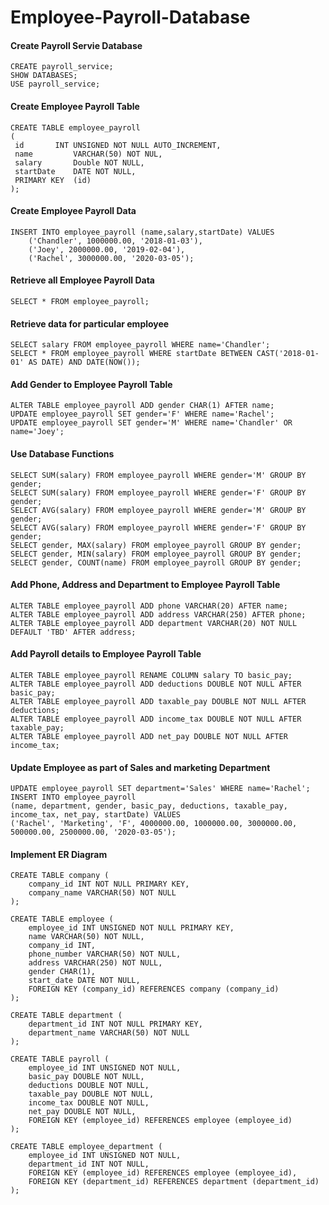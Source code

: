 # Employee-Payroll-Database

#### Create Payroll Servie Database
```
CREATE payroll_service;
SHOW DATABASES;
USE payroll_service;
```
#### Create Employee Payroll Table
```
CREATE TABLE employee_payroll
(
 id	      INT UNSIGNED NOT NULL AUTO_INCREMENT,
 name         VARCHAR(50) NOT NUL,
 salary	      Double NOT NULL,
 startDate    DATE NOT NULL,
 PRIMARY KEY  (id)
);
```

#### Create Employee Payroll Data
```
INSERT INTO employee_payroll (name,salary,startDate) VALUES
	('Chandler', 1000000.00, '2018-01-03'),
	('Joey', 2000000.00, '2019-02-04'),
	('Rachel', 3000000.00, '2020-03-05');
```
#### Retrieve all Employee Payroll Data
```
SELECT * FROM employee_payroll;
```

#### Retrieve data for  particular employee
```
SELECT salary FROM employee_payroll WHERE name='Chandler';
SELECT * FROM employee_payroll WHERE startDate BETWEEN CAST('2018-01-01' AS DATE) AND DATE(NOW());
```
#### Add Gender to Employee Payroll Table
```
ALTER TABLE employee_payroll ADD gender CHAR(1) AFTER name;
UPDATE employee_payroll SET gender='F' WHERE name='Rachel';
UPDATE employee_payroll SET gender='M' WHERE name='Chandler' OR name='Joey';
```
#### Use Database Functions
```
SELECT SUM(salary) FROM employee_payroll WHERE gender='M' GROUP BY gender;
SELECT SUM(salary) FROM employee_payroll WHERE gender='F' GROUP BY gender;
SELECT AVG(salary) FROM employee_payroll WHERE gender='M' GROUP BY gender;
SELECT AVG(salary) FROM employee_payroll WHERE gender='F' GROUP BY gender;
SELECT gender, MAX(salary) FROM employee_payroll GROUP BY gender;
SELECT gender, MIN(salary) FROM employee_payroll GROUP BY gender;
SELECT gender, COUNT(name) FROM employee_payroll GROUP BY gender;
```

#### Add Phone, Address and Department to Employee Payroll Table
```
ALTER TABLE employee_payroll ADD phone VARCHAR(20) AFTER name;
ALTER TABLE employee_payroll ADD address VARCHAR(250) AFTER phone;
ALTER TABLE employee_payroll ADD department VARCHAR(20) NOT NULL DEFAULT 'TBD' AFTER address;
```

#### Add Payroll details to Employee Payroll Table
```
ALTER TABLE employee_payroll RENAME COLUMN salary TO basic_pay;
ALTER TABLE employee_payroll ADD deductions DOUBLE NOT NULL AFTER basic_pay;
ALTER TABLE employee_payroll ADD taxable_pay DOUBLE NOT NULL AFTER deductions;
ALTER TABLE employee_payroll ADD income_tax DOUBLE NOT NULL AFTER taxable_pay;
ALTER TABLE employee_payroll ADD net_pay DOUBLE NOT NULL AFTER income_tax;
```
#### Update Employee as part of Sales and marketing Department
```
UPDATE employee_payroll SET department='Sales' WHERE name='Rachel';
INSERT INTO employee_payroll 
(name, department, gender, basic_pay, deductions, taxable_pay, income_tax, net_pay, startDate) VALUES
('Rachel', 'Marketing', 'F', 4000000.00, 1000000.00, 3000000.00, 500000.00, 2500000.00, '2020-03-05');
```

#### Implement ER Diagram
```
CREATE TABLE company (
    company_id INT NOT NULL PRIMARY KEY,
    company_name VARCHAR(50) NOT NULL
);

CREATE TABLE employee (
    employee_id INT UNSIGNED NOT NULL PRIMARY KEY,
    name VARCHAR(50) NOT NULL,
    company_id INT,
    phone_number VARCHAR(50) NOT NULL,
    address VARCHAR(250) NOT NULL,
    gender CHAR(1),
    start_date DATE NOT NULL,
    FOREIGN KEY (company_id) REFERENCES company (company_id)
);

CREATE TABLE department (
    department_id INT NOT NULL PRIMARY KEY,
    department_name VARCHAR(50) NOT NULL
);

CREATE TABLE payroll (
    employee_id INT UNSIGNED NOT NULL,
    basic_pay DOUBLE NOT NULL,
    deductions DOUBLE NOT NULL,
    taxable_pay DOUBLE NOT NULL,
    income_tax DOUBLE NOT NULL,
    net_pay DOUBLE NOT NULL,
    FOREIGN KEY (employee_id) REFERENCES employee (employee_id)
);

CREATE TABLE employee_department (
    employee_id INT UNSIGNED NOT NULL,
    department_id INT NOT NULL,
    FOREIGN KEY (employee_id) REFERENCES employee (employee_id),
    FOREIGN KEY (department_id) REFERENCES department (department_id)
);
```